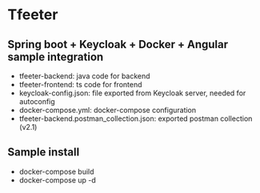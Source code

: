 # Tfeeter
## Spring boot + Keycloak + Docker + Angular sample integration
- tfeeter-backend: java code for backend
- tfeeter-frontend: ts code for frontend
- keycloak-config.json: file exported from Keycloak server, needed for autoconfig
- docker-compose.yml: docker-compose configuration
- tfeeter-backend.postman_collection.json: exported postman collection (v2.1)

## Sample  install
- docker-compose build
- docker-compose up -d